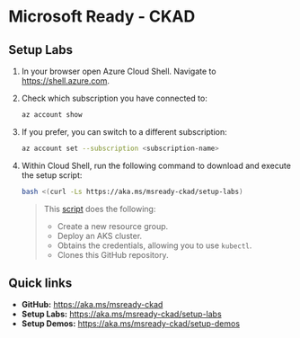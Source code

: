 # Microsoft Ready - CKAD

## Setup Labs

1. In your browser open Azure Cloud Shell. Navigate to https://shell.azure.com.

2. Check which subscription you have connected to:

    ```bash
    az account show
    ```

3. If you prefer, you can switch to a different subscription:

    ```bash
    az account set --subscription <subscription-name>
    ```

4. Within Cloud Shell, run the following command to download and execute the setup script:

    ```bash
    bash <(curl -Ls https://aka.ms/msready-ckad/setup-labs)
    ```

    > This [script](./assets/setup-labs.sh) does the following:
    > * Create a new resource group.
    > * Deploy an AKS cluster.
    > * Obtains the credentials, allowing you to use ```kubectl```.
    > * Clones this GitHub repository.

## Quick links

* **GitHub:** https://aka.ms/msready-ckad
* **Setup Labs:** https://aka.ms/msready-ckad/setup-labs
* **Setup Demos:** https://aka.ms/msready-ckad/setup-demos